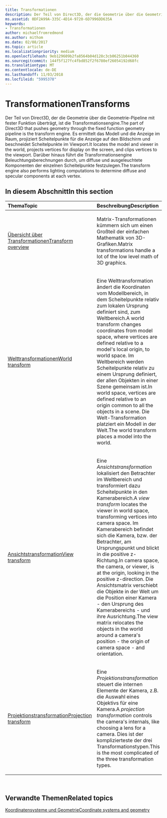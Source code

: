 ```yaml
---
title: Transformationen
description: Der Teil von Direct3D, der die Geometrie über die Geometrie-Pipeline mit fester Funktion überträgt, ist die Transformationsengine.
ms.assetid: 0DF2A99A-335C-4D14-9720-6D7996DD635A
keywords:
- Transformationen
author: michaelfromredmond
ms.author: mithom
ms.date: 02/08/2017
ms.topic: article
ms.localizationpriority: medium
ms.openlocfilehash: 9eb129609b2fa8564b04d128c3cb06251b044360
ms.sourcegitcommit: 144f5f127fc4fbd852f2f6780ef26054192d68fc
ms.translationtype: MT
ms.contentlocale: de-DE
ms.lasthandoff: 11/03/2018
ms.locfileid: "5995378"
---
```

# <a name="transforms"></a><span data-ttu-id="5d13b-104">Transformationen</span><span class="sxs-lookup"><span data-stu-id="5d13b-104">Transforms</span></span>


<span data-ttu-id="5d13b-105">Der Teil von Direct3D, der die Geometrie über die Geometrie-Pipeline mit fester Funktion überträgt, ist die Transformationsengine.</span><span class="sxs-lookup"><span data-stu-id="5d13b-105">The part of Direct3D that pushes geometry through the fixed function geometry pipeline is the transform engine.</span></span> <span data-ttu-id="5d13b-106">Es ermittelt das Modell und die Anzeige im Raum, projiziert Scheitelpunkte für die Anzeige auf den Bildschirm und beschneidet Scheitelpunkte im Viewport.</span><span class="sxs-lookup"><span data-stu-id="5d13b-106">It locates the model and viewer in the world, projects vertices for display on the screen, and clips vertices to the viewport.</span></span> <span data-ttu-id="5d13b-107">Darüber hinaus führt die Transformationsengine Beleuchtungsberechnungen durch, um diffuse und ausgeleuchtete Komponenten der einzelnen Scheitelpunkte festzulegen.</span><span class="sxs-lookup"><span data-stu-id="5d13b-107">The transform engine also performs lighting computations to determine diffuse and specular components at each vertex.</span></span>

## <a name="span-idin-this-sectionspanin-this-section"></a><span data-ttu-id="5d13b-108"><span id="in-this-section"></span>In diesem Abschnitt</span><span class="sxs-lookup"><span data-stu-id="5d13b-108"><span id="in-this-section"></span>In this section</span></span>


<table>
<colgroup>
<col width="50%" />
<col width="50%" />
</colgroup>
<thead>
<tr class="header">
<th align="left"><span data-ttu-id="5d13b-109">Thema</span><span class="sxs-lookup"><span data-stu-id="5d13b-109">Topic</span></span></th>
<th align="left"><span data-ttu-id="5d13b-110">Beschreibung</span><span class="sxs-lookup"><span data-stu-id="5d13b-110">Description</span></span></th>
</tr>
</thead>
<tbody>
<tr class="odd">
<td align="left"><p><a href="transform-overview.md"><span data-ttu-id="5d13b-111">Übersicht über Transformationen</span><span class="sxs-lookup"><span data-stu-id="5d13b-111">Transform overview</span></span></a></p></td>
<td align="left"><p><span data-ttu-id="5d13b-112">Matrix-Transformationen kümmern sich um einen Großteil der einfachen Mathematik von 3D-Grafiken.</span><span class="sxs-lookup"><span data-stu-id="5d13b-112">Matrix transformations handle a lot of the low level math of 3D graphics.</span></span></p></td>
</tr>
<tr class="even">
<td align="left"><p><a href="world-transform.md"><span data-ttu-id="5d13b-113">Welttransformationen</span><span class="sxs-lookup"><span data-stu-id="5d13b-113">World transform</span></span></a></p></td>
<td align="left"><p><span data-ttu-id="5d13b-114">Eine Welttransformation ändert die Koordinaten vom Modellbereich, in dem Scheitelpunkte relativ zum lokalen Ursprung definiert sind, zum Weltbereich.</span><span class="sxs-lookup"><span data-stu-id="5d13b-114">A world transform changes coordinates from model space, where vertices are defined relative to a model's local origin, to world space.</span></span> <span data-ttu-id="5d13b-115">Im Weltbereich werden Scheitelpunkte relativ zu einem Ursprung definiert, der allen Objekten in einer Szene gemeinsam ist.</span><span class="sxs-lookup"><span data-stu-id="5d13b-115">In world space, vertices are defined relative to an origin common to all the objects in a scene.</span></span> <span data-ttu-id="5d13b-116">Die Welt-Transformation platziert ein Modell in der Welt.</span><span class="sxs-lookup"><span data-stu-id="5d13b-116">The world transform places a model into the world.</span></span></p></td>
</tr>
<tr class="odd">
<td align="left"><p><a href="view-transform.md"><span data-ttu-id="5d13b-117">Ansichtstransformation</span><span class="sxs-lookup"><span data-stu-id="5d13b-117">View transform</span></span></a></p></td>
<td align="left"><p><span data-ttu-id="5d13b-118">Eine <em>Ansichtstransformation</em> lokalisiert den Betrachter im Weltbereich und transformiert dazu Scheitelpunkte in den Kamerabereich.</span><span class="sxs-lookup"><span data-stu-id="5d13b-118">A <em>view transform</em> locates the viewer in world space, transforming vertices into camera space.</span></span> <span data-ttu-id="5d13b-119">Im Kamerabereich befindet sich die Kamera, bzw. der Betrachter, am Ursprungspunkt und blickt in die positive z-Richtung.</span><span class="sxs-lookup"><span data-stu-id="5d13b-119">In camera space, the camera, or viewer, is at the origin, looking in the positive z-direction.</span></span> <span data-ttu-id="5d13b-120">Die Ansichtsmatrix verschiebt die Objekte in der Welt um die Position einer Kamera - den Ursprung des Kamerabereichs - und ihre Ausrichtung.</span><span class="sxs-lookup"><span data-stu-id="5d13b-120">The view matrix relocates the objects in the world around a camera's position - the origin of camera space - and orientation.</span></span></p></td>
</tr>
<tr class="even">
<td align="left"><p><a href="projection-transform.md"><span data-ttu-id="5d13b-121">Projektionstransformation</span><span class="sxs-lookup"><span data-stu-id="5d13b-121">Projection transform</span></span></a></p></td>
<td align="left"><p><span data-ttu-id="5d13b-122">Eine <em>Projektionstransformation</em> steuert die internen Elemente der Kamera, z.B. die Auswahl eines Objektivs für eine Kamera.</span><span class="sxs-lookup"><span data-stu-id="5d13b-122">A <em>projection transformation</em> controls the camera's internals, like choosing a lens for a camera.</span></span> <span data-ttu-id="5d13b-123">Dies ist der komplizierteste der drei Transformationstypen.</span><span class="sxs-lookup"><span data-stu-id="5d13b-123">This is the most complicated of the three transformation types.</span></span></p></td>
</tr>
</tbody>
</table>

 

## <a name="span-idrelated-topicsspanrelated-topics"></a><span data-ttu-id="5d13b-124"><span id="related-topics"></span>Verwandte Themen</span><span class="sxs-lookup"><span data-stu-id="5d13b-124"><span id="related-topics"></span>Related topics</span></span>


[<span data-ttu-id="5d13b-125">Koordinatensysteme und Geometrie</span><span class="sxs-lookup"><span data-stu-id="5d13b-125">Coordinate systems and geometry</span></span>](coordinate-systems-and-geometry.md)

 

 




